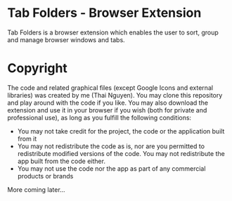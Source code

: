 # Tab Folders - Browser Extension
Tab Folders is a browser extension which enables the user to sort, group and manage browser windows and tabs.


# Copyright
The code and related graphical files (except Google Icons and external libraries) was created by me (Thai Nguyen). You may clone this repository and play around with the code if you like. You may also download the extension and use it in your browser if you wish (both for private and professional use), as long as you fulfill the following conditions:

- You may not take credit for the project, the code or the application built from it
- You may not redistribute the code as is, nor are you permitted to redistribute modified versions of the code. You may not redistribute the app built from the code either.
- You may not use the code nor the app as part of any commercial products or brands

More coming later...